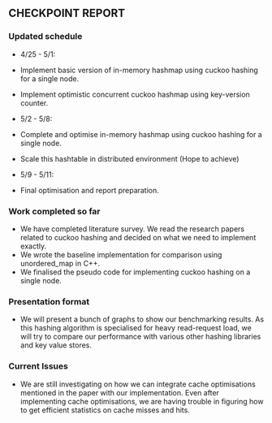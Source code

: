 ## CHECKPOINT REPORT

### Updated schedule

- 4/25 - 5/1: 
- Implement basic version of in-memory hashmap using cuckoo hashing for a single node.
- Implement optimistic concurrent cuckoo hashmap using key-version counter.

- 5/2 - 5/8: 
- Complete and optimise in-memory hashmap using cuckoo hashing for a single node.
- Scale this hashtable in distributed environment (Hope to achieve) 

- 5/9 - 5/11: 
- Final optimisation and report preparation.


### Work completed so far
- We have completed literature survey. We read the research papers related to cuckoo hashing and decided on what we need to implement exactly.
- We wrote the baseline implementation for comparison using unordered_map in C++.
- We finalised the pseudo code for implementing cuckoo hashing on a single node. 


### Presentation format
- We will present a bunch of graphs to show our benchmarking results. As this hashing algorithm is specialised for heavy read-request load, we will try to compare our performance with various other hashing libraries and key value stores.

### Current Issues
- We are still investigating on how we can integrate cache optimisations mentioned in the paper with our implementation. Even after implementing cache optimisations, we are having trouble in figuring how to get efficient statistics on cache misses and hits.

